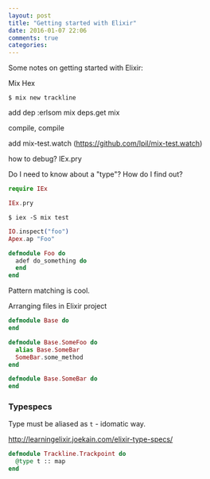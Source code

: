 ```yaml
---
layout: post
title: "Getting started with Elixir"
date: 2016-01-07 22:06
comments: true
categories: 
---
```


Some notes on getting started with Elixir:

Mix
Hex

    $ mix new trackline

add dep :erlsom
mix deps.get
mix

compile, compile


add mix-test.watch (https://github.com/lpil/mix-test.watch)

how to debug? IEx.pry

Do I need to know about a "type"? How do I find out?

```elixir
require IEx

IEx.pry
```

    $ iex -S mix test

```elixir
IO.inspect("foo")
Apex.ap "Foo"

defmodule Foo do
  adef do_something do
  end
end
```

Pattern matching is cool.


Arranging files in Elixir project

```elixir
defmodule Base do
end

defmodule Base.SomeFoo do
  alias Base.SomeBar
  SomeBar.some_method
end

defmodule Base.SomeBar do
end
```

### Typespecs

Type must be aliased as `t` - idomatic way.

http://learningelixir.joekain.com/elixir-type-specs/

```elixir
defmodule Trackline.Trackpoint do
  @type t :: map
end
```

